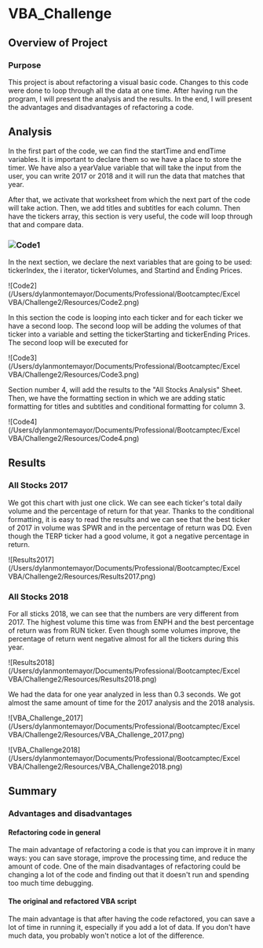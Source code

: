 # VBA_Challenge
## Overview of Project

### Purpose

This project is about refactoring a visual basic code. Changes to this code were done to loop through all the data at one time. After having run the program, I will present the analysis and the results. In the end, I will present the advantages and disadvantages of refactoring a code. 

## Analysis

In the first part of the code, we can find the startTime and endTime variables. It is important to declare them so we have a place to store the timer. We have also a yearValue variable that will take the input from the user, you can write 2017 or 2018 and it will run the data that matches that year. 

After that, we activate that worksheet from which the next part of the code will take action. Then, we add titles and subtitles for each column. Then have the tickers array, this section is very useful, the code will loop through that and compare data. 

### ![Code1](/VBA_Challenge/Resources/Code1.png)

In the next section, we declare the next variables that are going to be used: tickerIndex, the i iterator, tickerVolumes, and Startind and Ending Prices. 

![Code2](/Users/dylanmontemayor/Documents/Professional/Bootcamptec/Excel VBA/Challenge2/Resources/Code2.png)

In this section the code is looping into each ticker and for each ticker we have a second loop. The second loop will be adding the volumes of that ticker into a variable and setting the tickerStarting and tickerEnding Prices. The second loop will be executed for 

![Code3](/Users/dylanmontemayor/Documents/Professional/Bootcamptec/Excel VBA/Challenge2/Resources/Code3.png)

 Section number 4, will add the results to the "All Stocks Analysis" Sheet. Then, we have the formatting section in which we are adding static formatting for titles and subtitles and conditional formatting for column 3. 

![Code4](/Users/dylanmontemayor/Documents/Professional/Bootcamptec/Excel VBA/Challenge2/Resources/Code4.png)

## Results

### All Stocks 2017

We got this chart with just one click. We can see each ticker's total daily volume and the percentage of return for that year. Thanks to the conditional formatting, it is easy to read the results and we can see that the best ticker of 2017 in volume was SPWR and in the percentage of return was DQ. Even though the TERP ticker had a good volume, it got a negative percentage in return. 

![Results2017](/Users/dylanmontemayor/Documents/Professional/Bootcamptec/Excel VBA/Challenge2/Resources/Results2017.png)

### All Stocks 2018

For all sticks 2018, we can see that the numbers are very different from 2017. The highest volume this time was from ENPH and the best percentage of return was from RUN ticker. Even though some volumes improve, the percentage of return went negative almost for all the tickers during this year.  

![Results2018](/Users/dylanmontemayor/Documents/Professional/Bootcamptec/Excel VBA/Challenge2/Resources/Results2018.png)

We had the data for one year analyzed in less than 0.3 seconds. We got almost the same amount of time for the 2017 analysis and the 2018 analysis. 

![VBA_Challenge_2017](/Users/dylanmontemayor/Documents/Professional/Bootcamptec/Excel VBA/Challenge2/Resources/VBA_Challenge_2017.png)

![VBA_Challenge2018](/Users/dylanmontemayor/Documents/Professional/Bootcamptec/Excel VBA/Challenge2/Resources/VBA_Challenge2018.png)

## Summary

### Advantages and disadvantages

#### Refactoring code in general

The main advantage of refactoring a code is that you can improve it in many ways: you can save storage, improve the processing time, and reduce the amount of code. One of the main disadvantages of refactoring could be changing a lot of the code and finding out that it doesn't run and spending too much time debugging. 

#### The original and refactored VBA script

The main advantage is that after having the code refactored, you can save a lot of time in running it, especially if you add a lot of data. If you don't have much data, you probably won't notice a lot of the difference. 
